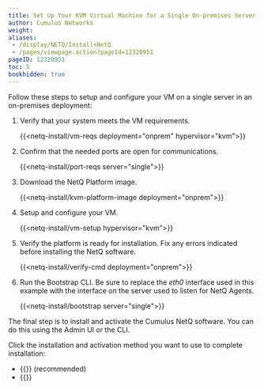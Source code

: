 ```yaml
---
title: Set Up Your KVM Virtual Machine for a Single On-premises Server 
author: Cumulus Networks
weight:
aliases:
 - /display/NETQ/Install+NetQ
 - /pages/viewpage.action?pageId=12320951
pageID: 12320951
toc: 5
bookhidden: true
---
```


Follow these steps to setup and configure your VM on a single server in an on-premises deployment:

1. Verify that your system meets the VM requirements.

    {{<netq-install/vm-reqs deployment="onprem" hypervisor="kvm">}}

2. Confirm that the needed ports are open for communications.

    {{<netq-install/port-reqs server="single">}}

3. Download the NetQ Platform image.

    {{<netq-install/kvm-platform-image deployment="onprem">}}

4. Setup and configure your VM.

    {{<netq-install/vm-setup hypervisor="kvm">}}

5. Verify the platform is ready for installation. Fix any errors indicated before installing the NetQ software.

    {{<netq-install/verify-cmd deployment="onprem">}}

6. Run the Bootstrap CLI. Be sure to replace the *eth0* interface used in this example with the interface on the server used to listen for NetQ Agents.

    {{<netq-install/bootstrap server="single">}}

The final step is to install and activate the Cumulus NetQ software.  You can do this using the Admin UI or the CLI.

Click the installation and activation method you want to use to complete installation:

- {{<link title="Install NetQ Using the Admin UI" text="Use the Admin UI">}} (recommended)
- {{<link title="Install NetQ Using the CLI" text="Use the CLI">}}
